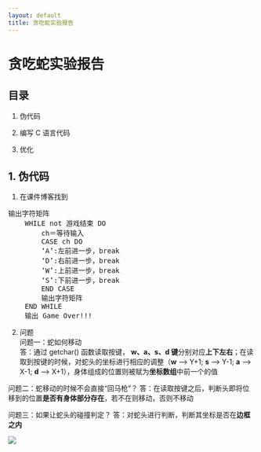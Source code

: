 ```yaml
---
layout: default
title: 贪吃蛇实验报告
---
```

# 贪吃蛇实验报告

## 目录

1. 伪代码

2. 编写 C 语言代码

3. 优化

## 1. 伪代码

1. 在课件博客找到
<pre>
输出字符矩阵
	WHILE not 游戏结束 DO
		ch＝等待输入
		CASE ch DO
		‘A’:左前进一步，break 
		‘D’:右前进一步，break    
		‘W’:上前进一步，break    
		‘S’:下前进一步，break    
		END CASE
		输出字符矩阵
	END WHILE
	输出 Game Over!!! 
</pre>

2. 问题  
问题一：蛇如何移动  
答：通过 getchar() 函数读取按键， **w、a、s、d 键**分别对应**上下左右**；在读取到按键的时候，对蛇头的坐标进行相应的调整（**w** --> Y+1; **s** --> Y-1; **a** --> X-1; **d** --> X+1），身体组成的位置则被赋为**坐标数组**中前一个的值

问题二：蛇移动的时候不会直接“回马枪”？
答：在读取按键之后，判断头即将位移到的位置**是否有身体部分存在**，若不在则移动，否则不移动

问题三：如果让蛇头的碰撞判定？
答：对蛇头进行判断，判断其坐标是否在**边框之内**


![](https://sysu-swi.github.io/images/snake-head.png)